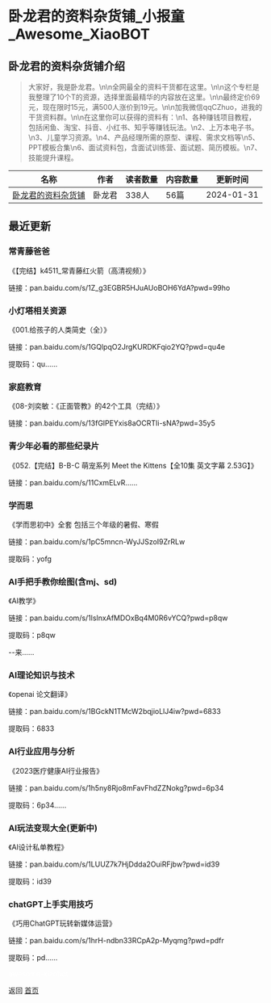 # 卧龙君的资料杂货铺_小报童_Awesome_XiaoBOT

## 卧龙君的资料杂货铺介绍
> 大家好，我是卧龙君。\n\n全网最全的资料干货都在这里。\n\n这个专栏是我整理了10个T的资源，选择里面最精华的内容放在这里。\n\n最终定价69元，现在限时15元，满500人涨价到19元。\n\n加我微信qqCZhuo，进我的干货资料群。\n\n在这里你可以获得的资料有：\n1、各种赚钱项目教程，包括闲鱼、淘宝、抖音、小红书、知乎等赚钱玩法。\n2、上万本电子书。\n3、儿童学习资源。\n4、产品经理所需的原型、课程、需求文档等\n5、PPT模板合集\n6、面试资料包，含面试训练营、面试题、简历模板。\n7、技能提升课程。  
  


|名称|作者|读者数量|内容数量|更新时间|
|---|---|---|---|---|
|[卧龙君的资料杂货铺](https://xiaobot.net/p/pmoffer?refer=0b133df9-27dc-423b-8101-639049001c13)|卧龙君|338人|56篇|2024-01-31|

## 最近更新
### 常青藤爸爸

《【完结】k4511_常青藤红火箭（高清视频）》

链接：pan.baidu.com/s/1Z_g3EGBR5HJuAUoBOH6YdA?pwd=99ho

### 小灯塔相关资源

《001.给孩子的人类简史（全）》

链接：pan.baidu.com/s/1GQlpqO2JrgKURDKFqio2YQ?pwd=qu4e

提取码：qu......

### 家庭教育

《08-刘奕敏：《正面管教》的42个工具（完结）》

链接：pan.baidu.com/s/13fGlPEYxis8aOCRTIi-sNA?pwd=35y5

### 青少年必看的那些纪录片

《052.【完结】B-B-C 萌宠系列 Meet the Kittens【全10集 英文字幕 2.53G】》

链接：pan.baidu.com/s/11CxmELvR......

### 学而思

《学而思初中》全套 包括三个年级的暑假、寒假

链接：pan.baidu.com/s/1pC5mncn-WyJJSzoI9ZrRLw

提取码：yofg

### AI手把手教你绘图(含mj、sd)

《AI教学》

链接：pan.baidu.com/s/1lsInxAfMDOxBq4M0R6vYCQ?pwd=p8qw

提取码：p8qw

\--来......

### AI理论知识与技术

《openai 论文翻译》

链接：pan.baidu.com/s/1BGckN1TMcW2bqjioLlJ4iw?pwd=6833

提取码：6833

### AI行业应用与分析

《2023医疗健康AI行业报告》

链接：pan.baidu.com/s/1h5ny8Rjo8mFavFhdZZNokg?pwd=6p34

提取码：6p34......

### AI玩法变现大全(更新中)

《AI设计私单教程》

链接：pan.baidu.com/s/1LUUZ7k7HjDdda2OuiRFjbw?pwd=id39

提取码：id39

### chatGPT上手实用技巧

《巧用ChatGPT玩转新媒体运营》

链接：pan.baidu.com/s/1hrH-ndbn33RCpA2p-Myqmg?pwd=pdfr

提取码：pd......


<a href="https://github.com/Reno9527/awesome-xiaobot" style="color: white; text-decoration: none;">awesome-xiaobot</a>

返回 [首页](../README.md)
